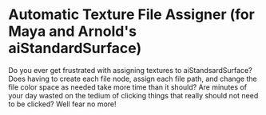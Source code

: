 # Automatic Texture File Assigner (for Maya and Arnold's aiStandardSurface)

Do you ever get frustrated with assigning textures to aiStandsardSurface? Does having to create each file node, assign each file path, and change the file color space as needed take more time than it should? Are minutes of your day wasted on the tedium of clicking things that really should not need to be clicked? Well fear no more!
